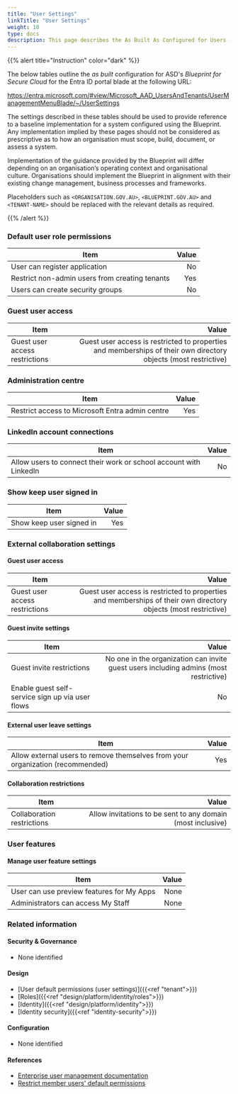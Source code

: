 ```yaml
---
title: "User Settings"
linkTitle: "User Settings"
weight: 10
type: docs
description: This page describes the As Built As Configured for Users - User settings in Entra ID portal.
---
```


{{% alert title="Instruction" color="dark" %}}
 
The below tables outline the *as built* configuration for ASD's *Blueprint for Secure Cloud* for the Entra ID portal blade at the following URL:

https://entra.microsoft.com/#view/Microsoft_AAD_UsersAndTenants/UserManagementMenuBlade/~/UserSettings

The settings described in these tables should be used to provide reference to a baseline implementation for a system configured using the Blueprint. Any implementation implied by these pages should not be considered as prescriptive as to how an organisation must scope, build, document, or assess a system.

Implementation of the guidance provided by the Blueprint will differ depending on an organisation’s operating context and organisational culture. Organisations should implement the Blueprint in alignment with their existing change management, business processes and frameworks.

Placeholders such as `<ORGANISATION.GOV.AU>`, `<BLUEPRINT.GOV.AU>` and `<TENANT-NAME>` should be replaced with the relevant details as required.

{{% /alert %}}

### Default user role permissions

| Item                                           | Value |
| ---------------------------------------------- | ----: |
| User can register application                  |    No |
| Restrict non-admin users from creating tenants |   Yes |
| Users can create security groups               |    No |

### Guest user access

| Item                           |                                                                                                          Value |
| ------------------------------ | -------------------------------------------------------------------------------------------------------------: |
| Guest user access restrictions | Guest user access is restricted to properties and memberships of their own directory objects (most restrictive) |

### Administration centre

| Item                                            | Value |
| ----------------------------------------------- | ----: |
| Restrict access to Microsoft Entra admin centre |   Yes |

### LinkedIn account connections

| Item                                                              | Value |
| ----------------------------------------------------------------- | ----: |
| Allow users to connect their work or school account with LinkedIn |    No |

### Show keep user signed in

| Item                     | Value |
| ------------------------ | ----: |
| Show keep user signed in |   Yes |

### External collaboration settings

#### Guest user access

| Item                           |                                                                                                           Value |
| ------------------------------ | --------------------------------------------------------------------------------------------------------------: |
| Guest user access restrictions | Guest user access is restricted to properties and memberships of their own directory objects (most restrictive) |

#### Guest invite settings

| Item                                             |                                                                                 Value |
| ------------------------------------------------ | ------------------------------------------------------------------------------------: |
| Guest invite restrictions                        | No one in the organization can invite guest users including admins (most restrictive) |
| Enable guest self-service sign up via user flows |                                                                                    No |

#### External user leave settings

| Item                                                                           | Value |
| ------------------------------------------------------------------------------ | ----: |
| Allow external users to remove themselves from your organization (recommended) |   Yes |

#### Collaboration restrictions

| Item                       |                                                       Value |
| -------------------------- | ----------------------------------------------------------: |
| Collaboration restrictions | Allow invitations to be sent to any domain (most inclusive) |

### User features

#### Manage user feature settings

| Item                                      | Value |
| ----------------------------------------- | ----: |
| User can use preview features for My Apps |  None |
| Administrators can access My Staff        |  None |

### Related information

#### Security & Governance

* None identified

#### Design

* [User default permissions (user settings)]({{<ref "tenant">}})
* [Roles]({{<ref "design/platform/identity/roles">}})
* [Identity]({{<ref "design/platform/identity">}})
* [Identity security]({{<ref "identity-security">}})

#### Configuration

* None identified

#### References

* [Enterprise user management documentation](https://learn.microsoft.com/entra/identity/users/)
* [Restrict member users' default permissions](https://learn.microsoft.com/entra/fundamentals/users-default-permissions#restrict-member-users-default-permissions)